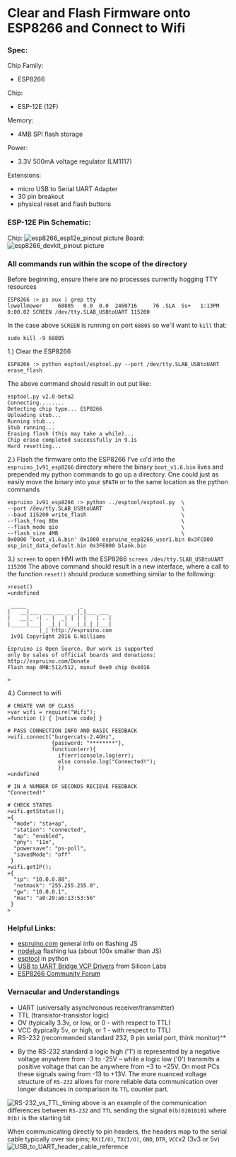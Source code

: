 # Clear and Flash Firmware onto ESP8266 and Connect to Wifi

### Spec:
Chip Family:
  * ESP8266

Chip:
  * ESP-12E (12F)

Memory:
  * 4MB SPI flash storage

Power:
  * 3.3V 500mA voltage regulator (LM1117)

Extensions:
  * micro USB to Serial UART Adapter
  * 30 pin breakout
  * physical reset and flash buttons

### ESP-12E Pin Schematic:
Chip:
![esp8266_esp12e_pinout picture](esp8266_esp12e_pinout.png)
Board:
![esp8266_devkit_pinout picture](esp8266_devkit_pinout.png)

### All commands run within the scope of the directory
Before beginning, ensure there are no processes currently hogging TTY resources
```
ESP8266 :> ps aux | grep tty
lowellmower     68805   0.0  0.0  2460716     76 .SLA  Ss+   1:13PM   0:00.02 SCREEN /dev/tty.SLAB_USBtoUART 115200
```
In the case above `SCREEN` is running on port `68805` so we'll want to `kill` that:
```
sudo kill -9 68805
```

1.) Clear the ESP8266
```
ESP8266 :> python esptool/esptool.py --port /dev/tty.SLAB_USBtoUART erase_flash
```
The above command should result in out put like:
```
esptool.py v2.0-beta2
Connecting........
Detecting chip type... ESP8266
Uploading stub...
Running stub...
Stub running...
Erasing flash (this may take a while)...
Chip erase completed successfully in 9.1s
Hard resetting...
```
2.) Flash the firmware onto the ESP8266
I've `cd`'d into the `espruino_1v91_esp8266` directory where the binary `boot_v1.6.bin` lives and prepended my python commands to go up a directory. One could just as easily move the binary into your `$PATH` or to the same location as the python commands
```
espruino_1v91_esp8266 :> python ../esptool/esptool.py  \
--port /dev/tty.SLAB_USBtoUART                         \
--baud 115200 write_flash                              \
--flash_freq 80m                                       \
--flash_mode qio                                       \
--flash_size 4MB                                       \
0x0000 'boot_v1.6.bin' 0x1000 espruino_esp8266_user1.bin 0x3FC000 esp_init_data_default.bin 0x3FE000 blank.bin
```

3.) `screen` to open HMI with the ESP8266
`screen /dev/tty.SLAB_USBtoUART 115200`
The above command should result in a new interface, where a call to the function `reset()` should produce something similar to the following:
```
>reset()
=undefined

 _____                 _
|   __|___ ___ ___ _ _|_|___ ___
|   __|_ -| . |  _| | | |   | . |
|_____|___|  _|_| |___|_|_|_|___|
          |_| http://espruino.com
 1v91 Copyright 2016 G.Williams

Espruino is Open Source. Our work is supported
only by sales of official boards and donations:
http://espruino.com/Donate
Flash map 4MB:512/512, manuf 0xe0 chip 0x4016

>
```
4.) Connect to wifi
```
# CREATE VAR OF CLASS
>var wifi = require("Wifi");
=function () { [native code] }

# PASS CONNECTION INFO AND BASIC FEEDBACK
>wifi.connect("burgercats-2.4GHz",
              {password: "********"},
              function(err){
                if(err)console.log(err);
                else console.log("Connected!");
                })
=undefined

# IN A NUMBER OF SECONDS RECIEVE FEEDBACK
"Connected!"

# CHECK STATUS
>wifi.getStatus();
={
  "mode": "sta+ap",
  "station": "connected",
  "ap": "enabled",
  "phy": "11n",
  "powersave": "ps-poll",
  "savedMode": "off"
 }
>wifi.getIP();
={
  "ip": "10.0.0.88",
  "netmask": "255.255.255.0",
  "gw": "10.0.0.1",
  "mac": "a0:20:a6:13:53:56"
 }
>
```

### Helpful Links:
- [espruino.com](http://www.espruino.com/ESP8266_Flashing) general info on flashing JS
- [nodelua](https://nodelua.org/) flashing lua (about 100x smaller than JS)
- [esptool](https://github.com/espressif/esptool) in python
- [USB to UART Bridge VCP Drivers](https://www.silabs.com/products/development-tools/software/usb-to-uart-bridge-vcp-drivers) from Silicon Labs
- [ESP8266 Community Forum](http://www.esp8266.com/)

### Vernacular and Understandings
- UART (universally asynchronous receiver/transmitter)
- TTL (transistor-transistor logic)
- OV (typically 3.3v, or low, or 0 - with respect to TTL)
- VCC (typically 5v, or high, or 1 - with respect to TTL)
- RS-232 (recommended standard 232, 9 pin serial port, think monitor)^*


* By the RS-232 standard a logic high ('1') is represented by a negative voltage
anywhere from -3 to -25V – while a logic low ('0') transmits a positive voltage
that can be anywhere from +3 to +25V. On most PCs these signals swing from -13 to
+13V. The more nuanced voltage structure of `RS-232` allows for more reliable data
communication over longer distances in comparison its `TTL` counter part.

![RS-232_vs_TTL_timing](RS-232_vs_TTL_timing.png)
above is an example of the communication differences between `RS-232` and `TTL`
sending the signal `0(b)01010101` where `0(b)` is the starting bit

When communicating directly to pin headers, the headers map to the serial cable
typically over six pins; `RX(I/O)`, `TX(I/O)`, `GND`, `DTR`, `VCC`x2 (3v3 or 5v)
![USB_to_UART_header_cable_reference](USB_to_UART_header_cable_reference.png)